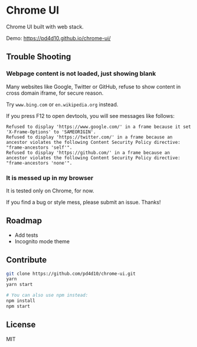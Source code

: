 # Chrome UI

Chrome UI built with web stack.

Demo: https://pd4d10.github.io/chrome-ui/

## Trouble Shooting

### Webpage content is not loaded, just showing blank

Many websites like Google, Twitter or GitHub, refuse to show content in cross domain iframe, for secure reason.

Try `www.bing.com` or `en.wikipedia.org` instead.

If you press F12 to open devtools, you will see messages like follows:

```
Refused to display 'https://www.google.com/' in a frame because it set 'X-Frame-Options' to 'SAMEORIGIN'.
Refused to display 'https://twitter.com/' in a frame because an ancestor violates the following Content Security Policy directive: "frame-ancestors 'self'".
Refused to display 'https://github.com/' in a frame because an ancestor violates the following Content Security Policy directive: "frame-ancestors 'none'".
```

### It is messed up in my browser

It is tested only on Chrome, for now.

If you find a bug or style mess, please submit an issue. Thanks!

## Roadmap

* Add tests
* Incognito mode theme

## Contribute

```sh
git clone https://github.com/pd4d10/chrome-ui.git
yarn
yarn start

# You can also use npm instead:
npm install
npm start
```

## License

MIT

